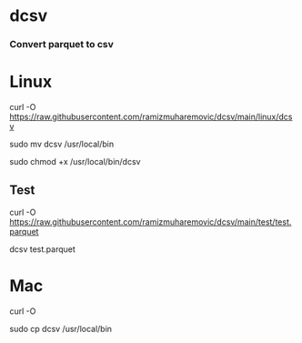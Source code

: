 # dcsv
### Convert parquet to csv

# Linux
curl -O https://raw.githubusercontent.com/ramizmuharemovic/dcsv/main/linux/dcsv

sudo mv dcsv /usr/local/bin

sudo chmod +x /usr/local/bin/dcsv


## Test
curl -O https://raw.githubusercontent.com/ramizmuharemovic/dcsv/main/test/test.parquet

dcsv test.parquet


# Mac
curl -O

sudo cp dcsv /usr/local/bin
